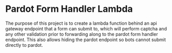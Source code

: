 # Pardot Form Handler Lambda
The purpose of this project is to create a lambda function behind an api gateway endpoint that a form can submit to, which 
will perform captcha and any other validation prior to forwarding along to the pardot form handler endpoint. This also 
allows hiding the pardot endpoint so bots cannot submit directly to pardot.